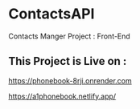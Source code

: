 # ContactsAPI

Contacts Manger Project : Front-End


## This Project is Live on :
https://phonebook-8rji.onrender.com

https://a1phonebook.netlify.app/